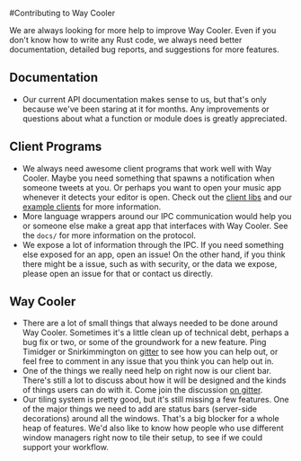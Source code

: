 #Contributing to Way Cooler

We are always looking for more help to improve Way Cooler. Even if you don't know how to write any Rust code, we always need better documentation, detailed bug reports, and suggestions for more features.

## Documentation
* Our current API documentation makes sense to us, but that's only because we've been staring at it for months. Any improvements or questions about what a function or module does is greatly appreciated.

## Client Programs
* We always need awesome client programs that work well with Way Cooler. Maybe you need something that spawns a notification when someone tweets at you. Or perhaps you want to open your music app whenever it detects your editor is open. Check out the [client libs](https://github.com/Immington-Industries/way-cooler-client-libs) and our [example clients](https://github.com/Immington-Industries/Way-Cooler-Example-Clients) for more information.
* More language wrappers around our IPC communication would help you or someone else make a great app that interfaces with Way Cooler. See the `docs/` for more information on the protocol.
* We expose a lot of information through the IPC. If you need something else exposed for an app, open an issue! On the other hand, if you think there might be a issue, such as with security, or the data we expose, please open an issue for that or contact us directly.

## Way Cooler
* There are a lot of small things that always needed to be done around Way Cooler. Sometimes it's a little clean up of technical debt, perhaps a bug fix or two, or some of the groundwork for a new feature. Ping Timidger or Snirkimmington on [gitter](https://gitter.im/Immington-Industries/way-cooler?utm_source=badge&utm_medium=badge&utm_campaign=pr-badge) to see how you can help out, or feel free to comment in any issue that you think you can help out in.
* One of the things we really need help on right now is our client bar. There's still a lot to discuss about how it will be designed and the kinds of things users can do with it. Come join the discussion [on gitter](https://gitter.im/Immington-Industries/way-cooler?utm_source=badge&utm_medium=badge&utm_campaign=pr-badge).
* Our tiling system is pretty good, but it's still missing a few features. One of the major things we need to add are status bars (server-side decorations) around all the windows. That's a big blocker for a whole heap of features. We'd also like to know how people who use different window managers right now to tile their setup, to see if we could support your workflow.
